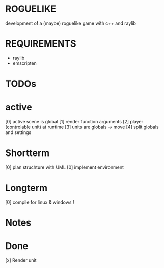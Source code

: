 # ROGUELIKE
development of a (maybe) roguelike game with c++ and raylib

# REQUIREMENTS
- raylib
- emscripten

# TODOs
# active
[0] active scene is global
[1] render function arguments
[2] player (controlable unit) at runtime
[3] units are globals -> move
[4] split globals and settings

# Shortterm
[0] plan struchture with UML
[0] implement environment

# Longterm 
[0] compile for linux & windows !

# Notes

# Done
[x] Render unit
